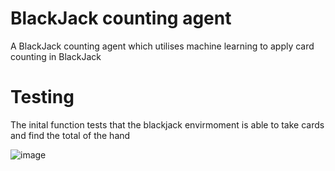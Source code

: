 # BlackJack counting agent

A BlackJack counting agent which utilises machine learning to apply card counting in BlackJack

# Testing 

The inital function tests that the blackjack envirmoment is able to take cards and find the total of the hand

![image](https://github.com/fraser-steven/blackjack/assets/92175405/b394ed9e-5f79-4b0f-962d-3613ba841dba)


